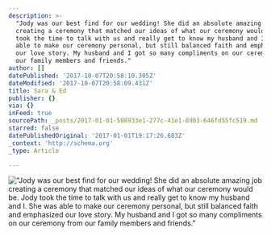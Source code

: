```yaml
---
description: >-
  "Jody was our best find for our wedding! She did an absolute amazing job
  creating a ceremony that matched our ideas of what our ceremony would be. Jody
  took the time to talk with us and really get to know my husband and I. She was
  able to make our ceremony personal, but still balanced faith and emphasized
  our love story. My husband and I got so many compliments on our ceremony from
  our family members and friends."
author: []
datePublished: '2017-10-07T20:58:10.305Z'
dateModified: '2017-10-07T20:58:09.431Z'
title: Sara & Ed
publisher: {}
via: {}
inFeed: true
sourcePath: _posts/2017-01-01-508933e1-277c-41e1-8d03-646fd55fc519.md
starred: false
datePublishedOriginal: '2017-01-01T19:17:26.683Z'
_context: 'http://schema.org'
_type: Article

---
```

!["Jody was our best find for our wedding! She did an absolute amazing job creating a ceremony that matched our ideas of what our ceremony would be. Jody took the time to talk with us and really get to know my husband and I. She was able to make our ceremony personal, but still balanced faith and emphasized our love story. My husband and I got so many compliments on our ceremony from our family members and friends."](https://the-grid-user-content.s3-us-west-2.amazonaws.com/f0c96f30-3ab0-4281-a5db-952c9641d67b.jpg)